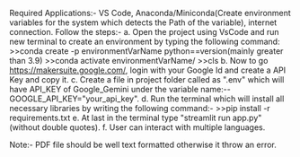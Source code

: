 Required Applications:- VS Code, Anaconda/Miniconda(Create environment variables for the system which detects the Path of the variable), internet connection.
Follow the steps:-
a. Open the project using VsCode and run new terminal to create an environment by typing the following command:
     >>conda create -p environmentVarName python==version(mainly greater than 3.9)
     >>conda activate environmentVarName/
     >>cls
b. Now to go https://makersuite.google.com/, login with your Google Id and create a API Key and copy it.
c. Create a file in project folder called as ".env" which will have API_KEY of Google_Gemini under the variable name:-- GOOGLE_API_KEY="your_api_key".
d. Run the terminal which will install all necessary libraries by writing the following command:-
     >>pip install -r requirements.txt
e. At last in the terminal type "streamlit run app.py" (without double quotes).
f. User can interact with multiple languages.

Note:- PDF file should be well text formatted otherwise it throw an error.

     


